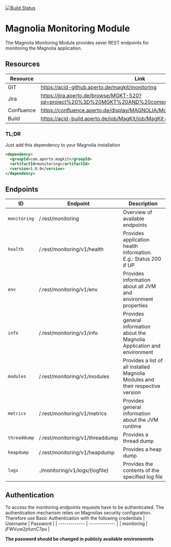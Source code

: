 [![Build Status](http://acid-build.aperto.de/job/MagKit/job/MagKit-Projekte/job/monitoring/job/dev/badge/icon)](http://acid-build.aperto.de/job/MagKit/job/MagKit-Projekte/job/monitoring/job/dev/)

# Magnolia Monitoring Module
The Magnolia Monitoring Module provides sever REST endpoints for monitoring the Magnolia application.

## Resources
| Resource| Link|
|-|-|
|GIT|https://acid-github.aperto.de/magkit/monitoring|
|Jira|https://jira.aperto.de/browse/MGKT-520?jql=project%20%3D%20MGKT%20AND%20component%20%3D%20Monitoring|
|Confluence|https://confluence.aperto.de/display/MAGNOLIA/Monitoring+Module|
|Build|https://acid-build.aperto.de/job/MagKit/job/MagKit-Projekte/job/monitoring/|

### TL;DR
Just add this dependency to your Magnolia installation
```xml
<dependency>
  <groupId>com.aperto.magkit</groupId>
  <artifactId>monitoring</artifactId>
  <version>1.0.0</version>
</dependency>
```

## Endpoints
|ID|Endpoint|Description|
|--|--|--|
|`monitoring`|/.rest/monitoring|Overview of available endpoints|
|`health`|/.rest/monitoring/v1/health|Provides application health information. E.g.: Status 200 if UP|
|`env`|/.rest/monitoring/v1/env|Provides information about all JVM and environment properties|
|`info`|/.rest/monitoring/v1/info|Provides general information about the Magnolia Application and environment|
|`modules`|/.rest/monitoring/v1/modules|Provides a list of all installed Magnolia Modules and their respective version|
|`metrics`|/.rest/monitoring/v1/metrics|Provides general information about the JVM runtime|
|`threaddump`|/.rest/monitoring/v1/threaddump|Provides a thread dump|
|`heapdump`|/.rest/monitoring/v1/heapdump|Provides a heap dump|
|`logs`|./monitoring/v1/logs/{logfile}|Provides the contents of the specified log file|

## Authentication
To access the monitoring endpoints requests have to be authenticated.
The authentication mechanism relies on Magnolias security configuration. Therefore use Basic Authentication with the following credentials
| Username  | Password |
| ------------- | ------------- |
| monitoring  | jFWVuw2jrkznC7pu  |

**The password should be changed in publicly available environemnts**


